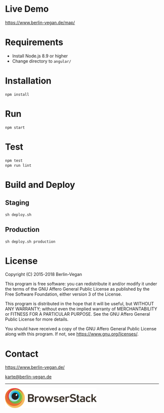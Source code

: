 # Live Demo

https://www.berlin-vegan.de/map/

# Requirements

* Install Node.js 8.9 or higher
* Change directory to `angular/`

# Installation
 ```
npm install
```
# Run
```
npm start
```
# Test
```
npm test
npm run lint
```

# Build and Deploy

## Staging

```
sh deploy.sh
```

## Production

```
sh deploy.sh production
```

# License

Copyright (C) 2015-2018  Berlin-Vegan

This program is free software: you can redistribute it and/or modify
it under the terms of the GNU Affero General Public License as published by
the Free Software Foundation, either version 3 of the License.

This program is distributed in the hope that it will be useful,
but WITHOUT ANY WARRANTY; without even the implied warranty of
MERCHANTABILITY or FITNESS FOR A PARTICULAR PURPOSE.  See the
GNU Affero General Public License for more details.

You should have received a copy of the GNU Affero General Public License
along with this program.  If not, see <https://www.gnu.org/licenses/>.

# Contact

https://www.berlin-vegan.de/

karte@berlin-vegan.de

---

<a href="https://www.browserstack.com/">
  <img src="browserstack-logo-01.svg" alt="BrowserStack" width="300px;"/>
</a>
